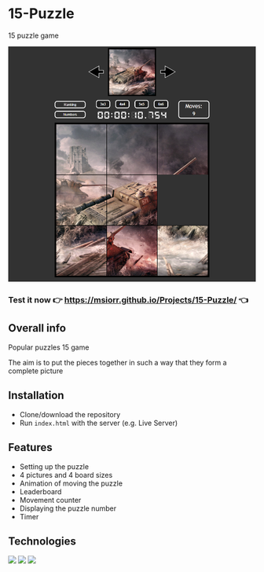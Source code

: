 # 15-Puzzle
15 puzzle game

![look](img/look.png)

### Test it now 👉 https://msiorr.github.io/Projects/15-Puzzle/ 👈


##  Overall info

Popular puzzles 15 game

The aim is to put the pieces together in such a way that they form a complete picture

## Installation

 - Clone/download the repository
 - Run `index.html` with the server (e.g. Live Server) 
    

## Features

- Setting up the puzzle
- 4 pictures and 4 board sizes
- Animation of moving the puzzle
- Leaderboard
- Movement counter
- Displaying the puzzle number
- Timer

## Technologies

<p>
 <img src="https://img.shields.io/badge/JavaScript-F7DF1E?logo=JavaScript&logoColor=black&style=for-the-badge" /> 
 <img src="https://img.shields.io/badge/HTML5-E34F26?logo=HTML5&logoColor=white&style=for-the-badge" /> 
 <img src="https://img.shields.io/badge/CSS3-1572B6?logo=CSS3&logoColor=white&style=for-the-badge" /> 
</p>
